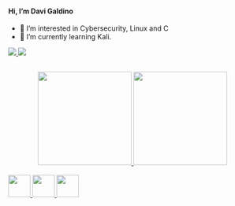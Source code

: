 #### Hi, I’m Davi Galdino 
- 👀 I’m interested in Cybersecurity, Linux and C
- 🌱 I’m currently learning Kali.

<div> 
  <a href="mailto:contatodavigos@gmail.com" target="_blank"><img src="https://img.shields.io/badge/Gmail-D14836?style=for-the-badge&logo=gmail&logoColor=white" target="_blank"</a>
     <a href="https://www.linkedin.com/in/davi-galdino-348a99213/" target="_blank"><img src="https://img.shields.io/badge/-LinkedIn-%230077B5?style=for-the-badge&logo=linkedin&logoColor=white" target="_blank"></a> 
  
##
    
</div>
<div align="center">
  <a href="https://github.com/Davi-Ga">
    <img height="190em" src="https://github-readme-stats.vercel.app/api?username=Davi-Ga&show_icons=true&theme=onedark&include_all_commits=true&count_private=true"/>
      <img height="190em" src="https://github-readme-stats.vercel.app/api/top-langs/?username=Davi-Ga&layout=compact&langs_count=7&theme=onedark"/>
</div>

 <div style="display: inline_block"><br>
   <img height="45em" img src="https://cdn.jsdelivr.net/gh/devicons/devicon/icons/c/c-plain.svg" />
      <img height="45em" img src="https://cdn.jsdelivr.net/gh/devicons/devicon/icons/java/java-original.svg" />
        <img height="45em" img src="https://cdn.jsdelivr.net/gh/devicons/devicon/icons/linux/linux-plain.svg" />
</div>
   
<!---
Ellihv/Ellihv is a ✨ special ✨ repository because its `README.md` (this file) appears on your GitHub profile.
You can click the Preview link to take a look at your changes.
--->
